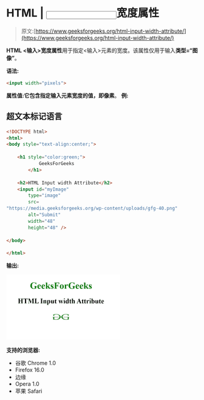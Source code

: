 # HTML | <input>宽度属性

> 原文:[https://www.geeksforgeeks.org/html-input-width-attribute/](https://www.geeksforgeeks.org/html-input-width-attribute/)

**HTML <输入>宽度属性**用于指定<输入>元素的宽度。该属性仅用于输入**类型=“图像”**。

**语法:**

```html
<input width="pixels"> 
```

**属性值:**它包含指定输入元素宽度的值，即**像素**。
**例:**

## 超文本标记语言

```html
<!DOCTYPE html>
<html>
<body style="text-align:center;">

    <h1 style="color:green;">
            GeeksForGeeks
        </h1>

    <h2>HTML Input width Attribute</h2>
    <input id="myImage"
        type="image"
        src=
"https://media.geeksforgeeks.org/wp-content/uploads/gfg-40.png"
        alt="Submit"
        width="48"
        height="48" />

</body>

</html>
```

**输出:**

![](img/56bbd938139f34a2d399678403fcfd1c.png)

**支持的浏览器:**

*   谷歌 Chrome 1.0
*   Firefox 16.0
*   边缘
*   Opera 1.0
*   苹果 Safari